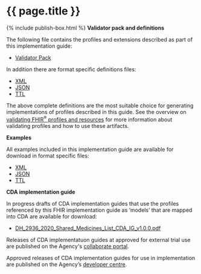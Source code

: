 # {{ page.title }}
{% include publish-box.html %}
**Validator pack and definitions**

The following file contains the profiles and extensions described as part of this implementation guide:
- [Validator Pack](validator.pack)

In addition there are format specific definitions files:
- [XML](definitions.xml.zip)
- [JSON](definitions.json.zip)
- [TTL](definitions.ttl.zip)

The above complete definitions are the most suitable choice for generating implementations of profiles described in this guide. See the overview on [validating FHIR<sup>&reg;</sup> profiles and resources](http://hl7.org/fhir/STU3/validation.html) for more information about validating profiles and how to use these artifacts.

**Examples** 

All examples included in this implementation guide are available for download in format specific files:

- [XML](examples.xml.zip)
- [JSON](examples.json.zip)
- [TTL](examples.ttl.zip)

**CDA implementation guide**

In progress drafts of CDA implementation guides that use the profiles referenced by this FHIR implementation guide as ‘models’ that are mapped into CDA are available for download:

- [DH_2936_2020_Shared_Medicines_List_CDA_IG_v1.0.0.pdf](DH_2936_2020_Shared_Medicines_List_CDA_IG_v1.0.0.pdf)

Releases of CDA implementatuon guides at approved for external trial use are published on the Agency's [collaborate portal](https://collaborate.digitalhealth.gov.au/). 

Approved releases of CDA implementation guides for use in implementation are published on the Agency’s [developer centre](https://developer.digitalhealth.gov.au/).
